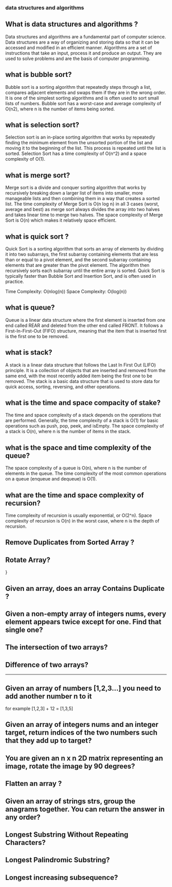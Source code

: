 ### data structures and algorithms

## What is data structures and algorithms ?

Data structures and algorithms are a fundamental part of computer science. Data structures are a way of organizing and storing data so that it can be accessed and modified in an efficient manner. Algorithms are a set of instructions that take an input, process it and produce an output. They are used to solve problems and are the basis of computer programming.

## what is bubble sort?

Bubble sort is a sorting algorithm that repeatedly steps through a list, compares adjacent elements and swaps them if they are in the wrong order. It is one of the simplest sorting algorithms and is often used to sort small lists of numbers. Bubble sort has a worst-case and average complexity of O(n2), where n is the number of items being sorted.

## what is selection sort?

Selection sort is an in-place sorting algorithm that works by repeatedly finding the minimum element from the unsorted portion of the list and moving it to the beginning of the list. This process is repeated until the list is sorted.
Selection Sort has a time complexity of O(n^2) and a space complexity of O(1).

## what is merge sort?

Merge sort is a divide and conquer sorting algorithm that works by recursively breaking down a larger list of items into smaller, more manageable lists and then combining them in a way that creates a sorted list. The time complexity of Merge Sort is O(n log n) in all 3 cases (worst, average and best) as merge sort always divides the array into two halves and takes linear time to merge two halves. The space complexity of Merge Sort is O(n) which makes it relatively space efficient.

## what is quick sort ?

Quick Sort is a sorting algorithm that sorts an array of elements by dividing it into two subarrays, the first subarray containing elements that are less than or equal to a pivot element, and the second subarray containing elements that are greater than the pivot element. The algorithm then recursively sorts each subarray until the entire array is sorted. Quick Sort is typically faster than Bubble Sort and Insertion Sort, and is often used in practice.

Time Complexity: O(nlog(n))
Space Complexity: O(log(n))

## what is queue?

Queue is a linear data structure where the first element is inserted from one end called REAR and deleted from the other end called FRONT. It follows a First-In-First-Out (FIFO) structure, meaning that the item that is inserted first is the first one to be removed.

## what is stack?

A stack is a linear data structure that follows the Last In First Out (LIFO) principle. It is a collection of objects that are inserted and removed from the same end, with the most recently added item being the first one to be removed. The stack is a basic data structure that is used to store data for quick access, sorting, reversing, and other operations.

## what is the time and space compacity of stake?

The time and space complexity of a stack depends on the operations that are performed. Generally, the time complexity of a stack is O(1) for basic operations such as push, pop, peek, and isEmpty. The space complexity of a stack is O(n), where n is the number of items in the stack.

## what is the space and time complexity of the queue?

The space complexity of a queue is O(n), where n is the number of elements in the queue. The time complexity of the most common operations on a queue (enqueue and dequeue) is O(1).

## what are the time and space complexity of recursion?

Time complexity of recursion is usually exponential, or O(2^n). Space complexity of recursion is O(n) in the worst case, where n is the depth of recursion.

<!-- ---------------------- ------------------------ ------------------------- ----------------------- --------- -->

## Remove Duplicates from Sorted Array ?

<!-- let arr = [1,1,2,2,3,3,4,4,5,5,5,5,5]
  function print(arr) {
    let unique = [];
    for (let i = 0; i < arr.length; i++) {
      if (arr[i] !== arr[i + 1]) {
        unique.push(arr[i]);
      }
    }
    console.log(unique)
  }
print(arr); -->

## Rotate Array?

<!-- // Rotate array clockwise
function rotateArray(arr) {
  let last = arr.pop();
  arr.unshift(last);
  return arr;
}

// Rotate array counter-clockwise
function rotateArray(arr) {
  let first = arr.shift();
  arr.push(first);
  return arr; -->

}

## Given an array, does an array Contains Duplicate ?

<!-- function hasDuplicates(arr) {
  for(let i = 0; i < arr.length; i++) {
    for(let j = i + 1; j < arr.length; j++) {
      if(arr[i] === arr[j]) {
        return true;
      }
    }
  }
  return false;
} -->

## Given a non-empty array of integers nums, every element appears twice except for one. Find that single one?

<!--
function print(arr) {
 let res = 0
for(let i = 0; i < arr.length; i++) {
    res^= arr[i]
  }
  console.log(res)
}
print(arr) -->

## The intersection of two arrays?

<!-- const array1 = [1, 2, 3, 4, 5];
const array2 = [3, 4, 5, 6, 7];
const intersection = array1.filter(value => array2.includes(value));
console.log(intersection); // Output: [3, 4, 5] -->

## Difference of two arrays?

<!-- //Using the spread operator
const array1 = [1, 2, 3, 4];
const array2 = [3, 4, 5, 6];
const difference = [...array1].filter(x => !array2.includes(x));
console.log(difference); // [1, 2] -->

---

<!-- for (let i=0; i<arrayA.length; i++) {
    let element = arrayA[i];

    if (!arrayB.includes(element)) {
        console.log(element);
    }
} -->

## Given an array of numbers [1,2,3...] you need to add another number n to it

for example [1,2,3] + 12 = [1,3,5]

<!-- var numbers = [1, 2, 3];
var n = 2;
function print(numbers) {
  for (var i = 0; i < numbers.length; i++) {
    numbers[i] += n;
  }
  console.log(numbers);
}
print(numbers) -->

## Given an array of integers nums and an integer target, return indices of the two numbers such that they add up to target?

<!-- function twoSum(nums, target) {
  let result = [];
  for(let i=0;i<nums.length;i++){
      for(let j=i+1; j<nums.length;j++) {
          if(nums[i] + nums[j] === target) {
              result.push(i,j);
          }
      }
  }
  return result;
} -->

## You are given an n x n 2D matrix representing an image, rotate the image by 90 degrees?
<!-- function rotateMatrix(matrix) { 
  const N = matrix.length; 
  const rotatedMatrix = []; 
  // loop through the matrix 
  for (let i = 0; i < N; i++) { 
    rotatedMatrix.push([]); 
    for (let j = 0; j < N; j++) { 
      rotatedMatrix[i].push(matrix[N - j - 1][i]); 
    } 
  } 
  return rotatedMatrix; 
} -->

## Flatten an array ?
<!-- function flattenArray(arr) {
  return arr.reduce(function(prev, curr) {
    return prev.concat(Array.isArray(curr) ? flattenArray(curr) : curr);
  }, []);
} -->

## Given an array of strings strs, group the anagrams together. You can return the answer in any order?

<!-- const groupAnagrams = (strs) => {
  let anagrams = {};
  for (let str of strs) {
    let sortedStr = str.split('').sort().join('');
    if (anagrams[sortedStr] === undefined) {
      anagrams[sortedStr] = [str];
    } else {
      anagrams[sortedStr].push(str);
    }
  }
  return Object.values(anagrams);
} -->

## Longest Substring Without Repeating Characters?

<!-- function findLongestSubstring(str) {
  let longest = 0;
  let seen = {};
  let start = 0;
 
  for (let i = 0; i < str.length; i++) {
    let char = str[i];
    if (seen[char]) {
      start = Math.max(start, seen[char]);
    }
    // index - beginning of substring + 1 (to include current in count)
    longest = Math.max(longest, i - start + 1);
    // store the index of the next char so as to not double count
    seen[char] = i + 1;
  }
  return longest;
} -->

## Longest Palindromic Substring?
<!-- 
function longestPalindrome(string) {
  let longest = '';
  for (let i = 0; i < string.length; i++) {
    for (let j = 0; j < 2; j++) {
      let left = i;
      let right = i + j;
      while (string[left] && string[left] === string[right]) {
        left--;
        right++;
      }
      if ((right - left - 1) > longest.length) {
        longest = string.substring(left + 1, right);
      }
    }
  }
  return longest;
} -->

## Longest increasing subsequence?

<!-- // This function finds the length of the longest increasing subsequence
// in an array of numbers
function findLongestIncreasingSubsequence(arr) {
  let maxLength = 0;
  let tempLength = 0;

  // Loop through each element in the array
  for (let i = 0; i < arr.length; i++) {
    tempLength = 1;

    // Compare the current element with the elements to its left
    for (let j = i - 1; j >= 0; j--) {
      // If the element to its left is smaller, then increment the tempLength
      if (arr[j] < arr[i]) {
        tempLength++;
      }
    }

    // Keep track of the maxLength
    if (tempLength > maxLength) {
      maxLength = tempLength;
    }
  }

  return maxLength;
} -->